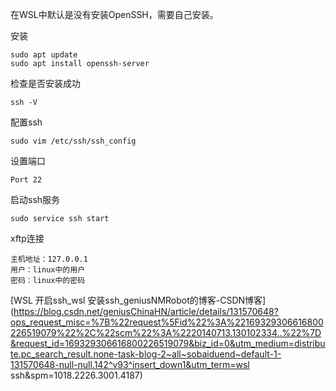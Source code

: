 在WSL中默认是没有安装OpenSSH，需要自己安装。

安装

```shell
sudo apt update
sudo apt install openssh-server
```

检查是否安装成功

```shell
ssh -V
```

配置ssh

```shell
sudo vim /etc/ssh/ssh_config
```

设置端口

```ssh
Port 22
```

启动ssh服务

```shell
sudo service ssh start
```

xftp连接

```shell
主机地址：127.0.0.1
用户：linux中的用户
密码：linux中的密码
```





[WSL 开启ssh_wsl 安装ssh_geniusNMRobot的博客-CSDN博客](https://blog.csdn.net/geniusChinaHN/article/details/131570648?ops_request_misc=%7B%22request%5Fid%22%3A%22169329306616800226519079%22%2C%22scm%22%3A%2220140713.130102334..%22%7D&request_id=169329306616800226519079&biz_id=0&utm_medium=distribute.pc_search_result.none-task-blog-2~all~sobaiduend~default-1-131570648-null-null.142^v93^insert_down1&utm_term=wsl ssh&spm=1018.2226.3001.4187)